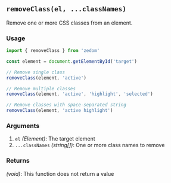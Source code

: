 ## `removeClass(el, ...classNames)`

Remove one or more CSS classes from an element.

### Usage

```ts
import { removeClass } from 'zedom'

const element = document.getElementById('target')

// Remove single class
removeClass(element, 'active')

// Remove multiple classes
removeClass(element, 'active', 'highlight', 'selected')

// Remove classes with space-separated string
removeClass(element, 'active highlight')
```

### Arguments

1. `el` *(Element)*: The target element
2. `...classNames` *(string[])*: One or more class names to remove

### Returns

*(void)*: This function does not return a value